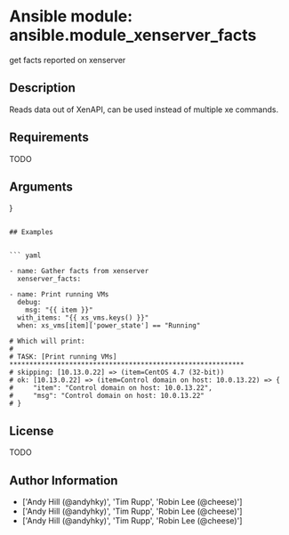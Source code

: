 # Ansible module: ansible.module_xenserver_facts


get facts reported on xenserver

## Description

Reads data out of XenAPI, can be used instead of multiple xe commands.

## Requirements

TODO

## Arguments

}
```

## Examples


``` yaml

- name: Gather facts from xenserver
  xenserver_facts:

- name: Print running VMs
  debug:
    msg: "{{ item }}"
  with_items: "{{ xs_vms.keys() }}"
  when: xs_vms[item]['power_state'] == "Running"

# Which will print:
#
# TASK: [Print running VMs] ***********************************************************
# skipping: [10.13.0.22] => (item=CentOS 4.7 (32-bit))
# ok: [10.13.0.22] => (item=Control domain on host: 10.0.13.22) => {
#     "item": "Control domain on host: 10.0.13.22",
#     "msg": "Control domain on host: 10.0.13.22"
# }

```

## License

TODO

## Author Information
  - ['Andy Hill (@andyhky)', 'Tim Rupp', 'Robin Lee (@cheese)']
  - ['Andy Hill (@andyhky)', 'Tim Rupp', 'Robin Lee (@cheese)']
  - ['Andy Hill (@andyhky)', 'Tim Rupp', 'Robin Lee (@cheese)']
